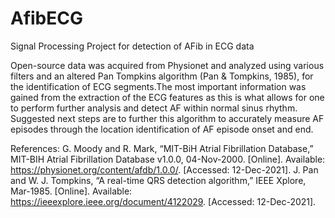 # AfibECG
Signal Processing Project for detection of AFib in ECG data

Open-source data was acquired from Physionet and analyzed using various filters and an altered Pan Tompkins algorithm (Pan & Tompkins, 1985), for the identification of ECG segments.The most important information was gained from the extraction of the ECG features as this is what allows for one to perform further analysis and detect AF within normal sinus rhythm. Suggested next steps are to further this algorithm to accurately measure AF episodes through the location identification of AF episode onset and end.

References:
G. Moody and R. Mark, “MIT-BiH Atrial Fibrillation Database,” MIT-BIH Atrial Fibrillation Database v1.0.0, 04-Nov-2000. [Online]. Available: https://physionet.org/content/afdb/1.0.0/. [Accessed: 12-Dec-2021]. 
J. Pan and W. J. Tompkins, “A real-time QRS detection algorithm,” IEEE Xplore, Mar-1985. [Online]. Available: https://ieeexplore.ieee.org/document/4122029. [Accessed: 12-Dec-2021].

